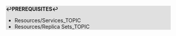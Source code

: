 <div style="margin:2em; background-color: #e0e0e0;">

<strong>↩PREREQUISITES↩</strong>

 * Resources/Services_TOPIC
 * Resources/Replica Sets_TOPIC

</div>

